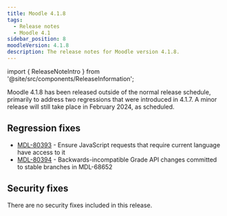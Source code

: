 ```yaml
---
title: Moodle 4.1.8
tags:
  - Release notes
  - Moodle 4.1
sidebar_position: 8
moodleVersion: 4.1.8
description: The release notes for Moodle version 4.1.8.
---
```


import { ReleaseNoteIntro } from '@site/src/components/ReleaseInformation';

<ReleaseNoteIntro releaseName={frontMatter.moodleVersion} />

Moodle 4.1.8 has been released outside of the normal release schedule, primarily to address two regressions that were introduced in 4.1.7. A minor release will still take place in February 2024, as scheduled.

## Regression fixes
<!-- cspell:disable -->
- [MDL-80393](https://moodle.atlassian.net/browse/MDL-80393) - Ensure JavaScript requests that require current language have access to it
- [MDL-80394](https://moodle.atlassian.net/browse/MDL-80394) - Backwards-incompatible Grade API changes committed to stable branches in MDL-68652
<!-- cspell:enable -->

## Security fixes

There are no security fixes included in this release.
